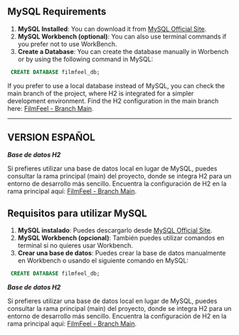 ## MySQL Requirements

1. **MySQL Installed**: You can download it from [MySQL Official Site](https://www.mysql.com/downloads/).
2. **MySQL Workbench (optional)**: You can also use terminal commands if you prefer not to use WorkBench.
3. **Create a Database**: You can create the database manually in Worbench or by using the following command in MySQL:

```sql
 CREATE DATABASE filmfeel_db;
```

If you prefer to use a local database instead of MySQL, you can check the main branch of the project, where H2 is integrated for a simpler development environment. Find the H2 configuration in the main branch here: [FilmFeel - Branch Main](https://github.com/AleNaveira/FilmFeel).


---------------------------------------------------------

## **VERSION ESPAÑOL**


***Base de datos H2***

Si prefieres utilizar una base de datos local en lugar de MySQL, puedes consultar la rama principal (main) del proyecto, donde se integra H2 para un entorno de desarrollo más sencillo. Encuentra la configuración de H2 en la rama principal aquí: [FilmFeel - Branch Main](https://github.com/AleNaveira/FilmFeel).



## Requisitos para utilizar MySQL

1. **MySQL instalado**: Puedes descargarlo desde [MySQL Official Site](https://www.mysql.com/downloads/).
2. **MySQL Workbench (opcional)**: También puedes utilizar comandos en terminal si no quieres usar Workbench.
3. **Crear una base de datos**: Puedes crear la base de datos manualmente en Workbench o usando el siguiente comando en MySQL:

```sql
 CREATE DATABASE filmfeel_db;
```



***Base de datos H2***

Si prefieres utilizar una base de datos local en lugar de MySQL, puedes consultar la rama principal (main) del proyecto, donde se integra H2 para un entorno de desarrollo más sencillo. Encuentra la configuración de H2 en la rama principal aquí: [FilmFeel - Branch Main](https://github.com/AleNaveira/FilmFeel).
